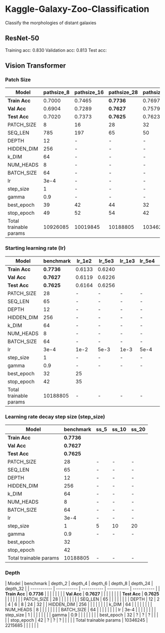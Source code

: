 # Kaggle-Galaxy-Zoo-Classification
Classify the morphologies of distant galaxies


## ResNet-50

Training acc: 0.830
Validation acc: 0.813
Test acc: 






## Vision Transformer

### Patch Size

| Model | pathsize_8 | pathsize_16 | pathsize_28 | pathsize_32 | pathsize_56 |
| ----------- | ----------- | ----------- | ----------- | ----------- | ----------- |
| **Train Acc** | 0.7000 | 0.7465 | **0.7736** | 0.7697 | 0.7494 |
| **Val Acc** | 0.6904 | 0.7289 | **0.7627** | 0.7579 | 0.7387 |
| **Test Acc** | 0.7020 | 0.7373 | **0.7625** | 0.7623 | 0.7408 |
| PATCH_SIZE | 8 | 16 | 28 | 32 | 56 |
| SEQ_LEN | 785 | 197 | 65 | 50 | 17 |
| DEPTH | 12 | - | - | - | - |
| HIDDEN_DIM | 256 | - | - | - | - |
| k_DIM | 64 | - | - | - | - |
| NUM_HEADS | 8 | - | - | - | - |
| BATCH_SIZE | 64 | - | - | - | - |
| lr | 3e-4 | - | - | - | - |
| step_size | 1 | - | - | - | - |
| gamma | 0.9 | - | - | - | - |
| best_epoch | 39 | 42 | 44 | 32 | 39 |
| stop_epoch | 49 | 52 | 54 | 42 | 49 |
| Total trainable params | 10926085 | 10019845 | 10188805 | 10346245 | 11909125 |


### Starting learning rate (lr)

| Model | benchmark | lr_1e2 | lr_5e3 | lr_1e3 | lr_5e4 | lr_1e4 | lr_5e5 |
| ----------- | ----------- | ----------- | ----------- | ----------- | ----------- | ----------- | ----------- |
| **Train Acc** | **0.7736** | 0.6133 | 0.6240 |  |  |  |  |
| **Val Acc** | **0.7627** | 0.6119 | 0.6226 |  |  |  |  |
| **Test Acc** | **0.7625** | 0.6164 | 0.6256 |  |  |  |
| PATCH_SIZE | 28 | - | - | - | - | - | - |
| SEQ_LEN | 65 | -  | -  | -  | - | - | - |
| DEPTH | 12 | - | - | - | - | - | -  |
| HIDDEN_DIM | 256 | - | - | - | - | - | - |
| k_DIM | 64 | - | - | - | - | - | - |
| NUM_HEADS | 8 | - | - | - | - | - | - |
| BATCH_SIZE | 64 | - | - | - | - | - | - |
| lr | 3e-4 | 1e-2 | 5e-3 | 1e-3 | 5e-4 | 1e-4 | 5e-5 |
| step_size | 1 | - | - | - | - | - | - |
| gamma | 0.9 | - | - | - | - | - | - |
| best_epoch | 32 | 25 |  |  |  |  |  |
| stop_epoch | 42 | 35 |  |  |  |  |  |
| Total trainable params | 10188805 | - | - | - | - | - | -  |


### Learning rate decay step size (step_size)

| Model | benchmark | ss_5 | ss_10 | ss_20 |
| ----------- | ----------- | ----------- | ----------- | ----------- |
| **Train Acc** | **0.7736** |  |  |  |
| **Val Acc** | **0.7627** |  |  |  |
| **Test Acc** | **0.7625** |  |  |
| PATCH_SIZE | 28 | - | - | -  |
| SEQ_LEN | 65 | -  | -  | -  |
| DEPTH | 12 | - | - | - |
| HIDDEN_DIM | 256 | - | - | - |
| k_DIM | 64 | - | - | - |
| NUM_HEADS | 8 | - | - | - |
| BATCH_SIZE | 64 | - | - | - |
| lr | 3e-4 | - | - | - |
| step_size | 1 | 5 | 10 | 20 |
| gamma | 0.9 | - | - | - |
| best_epoch | 32 |  |  |  |
| stop_epoch | 42 |  |  |  |
| Total trainable params | 10188805 | - | - | - |


### Depth

| Model | benchmark | depth_2 | depth_4 | depth_6 | depth_8 | depth_24 | depth_32 |
| ----------- | ----------- | ----------- | ----------- | ----------- |
| **Train Acc** | **0.7736** |  |  |  |  |  |  |
| **Val Acc** | **0.7627** |  |  |  |  |  |  |
| **Test Acc** | **0.7625** |  |  |  |  |  |
| PATCH_SIZE | 28 |  |  |  |  |  |  |
| SEQ_LEN | 65 |  |  |  |  |  |  |
| DEPTH | 12 | 2 | 4 | 6 | 8 | 24 | 32 |
| HIDDEN_DIM | 256 | | | |  |  |  |
| k_DIM | 64 | | | |  |  |  |
| NUM_HEADS | 8 | | | |  |  |  |
| BATCH_SIZE | 64 | | | |  |  |  |
| lr | 3e-4 | | | |  |  |  |
| step_size | 1 | | | |  |  |  |
| gamma | 0.9 | | | |  |  |  |
| best_epoch | 32 | ? | ? | ? |  |  |  |
| stop_epoch | 42 | ? | ? | ? |  |  |  |
| Total trainable params | 10346245 | 2215685 |  |  |  |  |  |
